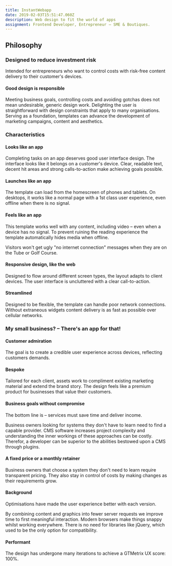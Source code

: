 ```yaml
---
title: InstantWebapp
date: 2019-02-03T15:51:47.060Z
description: Web design to fit the world of apps
assignment: Frontend Developer, Entrepreneur – SME & Boutiques.
---
```

<!--From Summer&nbsp;2011-->
## Philosophy
### Designed to reduce investment risk
Intended for entrepreneurs who want to control costs with risk-free content delivery to their customer's devices.

#### Good design is responsible
Meeting business goals, controlling costs and avoiding gotchas does not mean undesirable, generic design work. Delighting the user is straightforward with design constraints that apply to many organisations. Serving as a foundation, templates can advance the development of marketing campaigns, content and aesthetics.


### Characteristics
#### Looks like an app
Completing tasks on an app deserves good user interface design. The interface looks like it belongs on a customer's device. Clear, readable text, decent hit areas and strong calls-to-action make achieving goals possible.

#### Launches like an app
The template can load from the homescreen of phones and tablets. On desktops, it works like a normal page with a 1st class user experience, even offline when there is no signal.

#### Feels like an app
This template works well with any content, including video – even when a device has no signal. To prevent ruining the reading experience the template automatically hides media when offline.

Visitors won't get ugly "no internet connection" messages when they are on the Tube or Golf Course.

#### Responsive design, like the web
Designed to flow around different screen types, the layout adapts to client devices. The user interface is uncluttered with a clear call-to-action.

#### Streamlined
Designed to be flexible, the template can handle poor network connections. Without extraneous widgets content delivery is as fast as possible over cellular networks.

### My small business? – There's an app for that!
#### Customer admiration
The goal is to create a credible user experience across devices, reflecting customers demands.

#### Bespoke
Tailored for each client, assets work to compliment existing marketing material and extend the brand story. The design feels like a premium product for businesses that value their customers.

#### Business goals without compromise
The bottom line is – services must save time and deliver income.

Business owners looking for systems they don't have to learn need to find a capable provider. CMS software increases project complexity and understanding the inner workings of these approaches can be costly. Therefor, a developer can be superior to the abilities bestowed upon a CMS through plugins.

#### A fixed price or a monthly retainer
Business owners that choose a system they don't need to learn require transparent pricing. They also stay in control of costs by making changes as their requirements grow.

#### Background

Optimisations have made the user experience better with each version. 

By combining content and graphics into fewer server requests we improve time to first meaningful interaction. Modern browsers make things snappy whilst working everywhere. There is no need for libraries like jQuery, which used to be the only option for compatibility.

#### Performant
The design has undergone many iterations to achieve a GTMetrix UX score: 100%.

